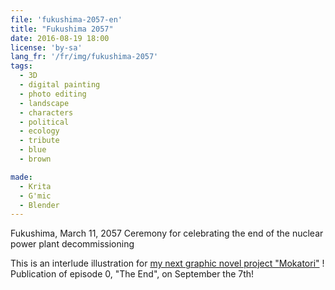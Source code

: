 ```yaml
---
file: 'fukushima-2057-en'
title: "Fukushima 2057"
date: 2016-08-19 18:00
license: 'by-sa'
lang_fr: '/fr/img/fukushima-2057'
tags:
  - 3D
  - digital painting
  - photo editing
  - landscape
  - characters
  - political
  - ecology
  - tribute
  - blue
  - brown

made:
  - Krita
  - G'mic
  - Blender
---
```


Fukushima, March 11, 2057
Ceremony for celebrating the end of the nuclear power plant decommissioning

This is an interlude illustration for [my next graphic novel project "Mokatori"](../comics/) !
Publication of episode 0, "The End", on September the 7th!
